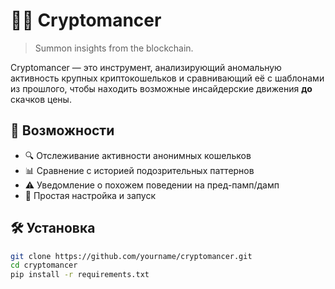 # 🧙‍♂️ Cryptomancer

> Summon insights from the blockchain.

Cryptomancer — это инструмент, анализирующий аномальную активность крупных криптокошельков и сравнивающий её с шаблонами из прошлого, чтобы находить возможные инсайдерские движения **до** скачков цены.

## 🚀 Возможности

- 🔍 Отслеживание активности анонимных кошельков
- 📊 Сравнение с историей подозрительных паттернов
- ⚠️ Уведомление о похожем поведении на пред-памп/дамп
- 🔄 Простая настройка и запуск

## 🛠 Установка

```bash
git clone https://github.com/yourname/cryptomancer.git
cd cryptomancer
pip install -r requirements.txt
